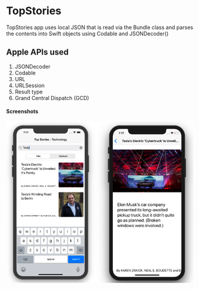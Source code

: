 # TopStories

TopStories app uses local JSON that is read via the Bundle class and parses the contents into Swift objects using Codable and JSONDecoder()

## Apple APIs used

1. JSONDecoder
1. Codable
1. URL
1. URLSession
1. Result type 
1. Grand Central Dispatch (GCD) 


#### Screenshots
![top stories app](Assets/top-stories-app.png)
